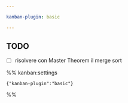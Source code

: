 ```yaml
---

kanban-plugin: basic

---
```


## TODO

- [ ] risolvere con Master Theorem il merge sort




%% kanban:settings
```
{"kanban-plugin":"basic"}
```
%%